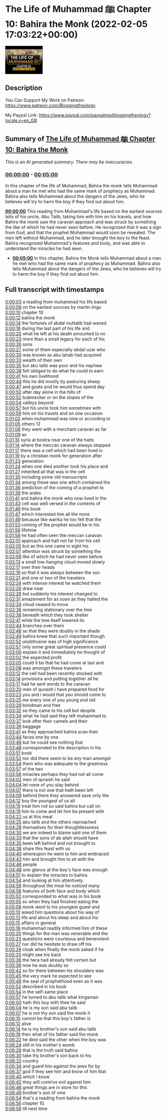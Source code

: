 # The Life of Muhammad ﷺ Chapter 10: Bahira the Monk (2022-02-05 17:03:22+00:00)

![alt The Life of Muhammad ﷺ Chapter 10: Bahira the Monk](InxNDE8FCUM.jpg "The Life of Muhammad ﷺ Chapter 10: Bahira the Monk")

## Description

You Can Support My Work on Patreon:
https://www.patreon.com/Bloggingtheology

My Paypal Link: 
https://www.paypal.com/paypalme/bloggingtheology?locale.x=en_GB

## Summary of [The Life of Muhammad ﷺ Chapter 10: Bahira the Monk](https://www.youtube.com/watch?v=InxNDE8FCUM)


*This is an AI generated summary. There may be inaccuracies. [](/)*

### [00:00:00](https://www.youtube.com/watch?v=InxNDE8FCUM&t=0) - [00:05:00](https://www.youtube.com/watch?v=InxNDE8FCUM&t=300)

In this chapter of the life of Muhammad, Bahira the monk tells Muhammad about a man he met who had the same mark of prophecy as Muhammad. Bahira also tells Muhammad about the dangers of the Jews, who he believes will try to harm the boy if they find out about him.

**[00:00:00](https://www.youtube.com/watch?v=InxNDE8FCUM&t=0)** This reading from Muhammad's life based on the earliest sources tells of his uncle, Abu Talib, taking him with him on his travels, and how Bahira the monk saw the caravan approach and was struck by something the like of which he had never seen before. He recognized that it was a sign from God, and that the prophet Muhammad would soon be revealed. The men left without Muhammad, and he later brought the boy to the feast. Bahira recognized Muhammad's features and body, and was able to understand the miracles he had seen.
* **[00:05:00](https://www.youtube.com/watch?v=InxNDE8FCUM&t=300)** In this chapter, Bahira the Monk tells Muhammad about a man he met who had the same mark of prophecy as Muhammad. Bahira also tells Muhammad about the dangers of the Jews, who he believes will try to harm the boy if they find out about him.

## Full transcript with timestamps

[0:00:03](https://youtu.be/InxNDE8FCUM?t=3) a reading from muhammad his life based  
[0:00:06](https://youtu.be/InxNDE8FCUM?t=6) on the earliest sources by martin lings  
[0:00:10](https://youtu.be/InxNDE8FCUM?t=10) chapter 10  
[0:00:12](https://youtu.be/InxNDE8FCUM?t=12) bahira the monk  
[0:00:14](https://youtu.be/InxNDE8FCUM?t=14) the fortunes of abdal muttalib had waned  
[0:00:18](https://youtu.be/InxNDE8FCUM?t=18) during the last part of his life and  
[0:00:20](https://youtu.be/InxNDE8FCUM?t=20) what he left at his death amounted to no  
[0:00:23](https://youtu.be/InxNDE8FCUM?t=23) more than a small legacy for each of his  
[0:00:26](https://youtu.be/InxNDE8FCUM?t=26) sons  
[0:00:27](https://youtu.be/InxNDE8FCUM?t=27) some of them especially abdal uzar who  
[0:00:30](https://youtu.be/InxNDE8FCUM?t=30) was known as abu lahab had acquired  
[0:00:33](https://youtu.be/InxNDE8FCUM?t=33) wealth of their own  
[0:00:35](https://youtu.be/InxNDE8FCUM?t=35) but abu talib was poor and his nephew  
[0:00:38](https://youtu.be/InxNDE8FCUM?t=38) felt obliged to do what he could to earn  
[0:00:41](https://youtu.be/InxNDE8FCUM?t=41) his own livelihood  
[0:00:44](https://youtu.be/InxNDE8FCUM?t=44) this he did mostly by pasturing sheep  
[0:00:47](https://youtu.be/InxNDE8FCUM?t=47) and goats and he would thus spend day  
[0:00:50](https://youtu.be/InxNDE8FCUM?t=50) after day alone in the hills of  
[0:00:52](https://youtu.be/InxNDE8FCUM?t=52) bubmecker or on the slopes of the  
[0:00:54](https://youtu.be/InxNDE8FCUM?t=54) valleys beyond  
[0:00:57](https://youtu.be/InxNDE8FCUM?t=57) but his uncle took him sometimes with  
[0:00:59](https://youtu.be/InxNDE8FCUM?t=59) him on his travels and on one occasion  
[0:01:02](https://youtu.be/InxNDE8FCUM?t=62) when muhammad was nine or according to  
[0:01:05](https://youtu.be/InxNDE8FCUM?t=65) others 12  
[0:01:06](https://youtu.be/InxNDE8FCUM?t=66) they went with a merchant caravan as far  
[0:01:09](https://youtu.be/InxNDE8FCUM?t=69) as  
[0:01:10](https://youtu.be/InxNDE8FCUM?t=70) syria at bostra near one of the halts  
[0:01:14](https://youtu.be/InxNDE8FCUM?t=74) where the meccan caravan always stopped  
[0:01:17](https://youtu.be/InxNDE8FCUM?t=77) there was a cell which had been lived in  
[0:01:19](https://youtu.be/InxNDE8FCUM?t=79) by a christian monk for generation after  
[0:01:23](https://youtu.be/InxNDE8FCUM?t=83) generation  
[0:01:24](https://youtu.be/InxNDE8FCUM?t=84) when one died another took his place and  
[0:01:27](https://youtu.be/InxNDE8FCUM?t=87) inherited all that was in the cell  
[0:01:30](https://youtu.be/InxNDE8FCUM?t=90) including some old manuscripts  
[0:01:34](https://youtu.be/InxNDE8FCUM?t=94) among these was one which contained the  
[0:01:36](https://youtu.be/InxNDE8FCUM?t=96) prediction of the coming of a prophet to  
[0:01:39](https://youtu.be/InxNDE8FCUM?t=99) the arabs  
[0:01:41](https://youtu.be/InxNDE8FCUM?t=101) and bahira the monk who now lived in the  
[0:01:43](https://youtu.be/InxNDE8FCUM?t=103) cell was well versed in the contents of  
[0:01:46](https://youtu.be/InxNDE8FCUM?t=106) this book  
[0:01:47](https://youtu.be/InxNDE8FCUM?t=107) which interested him all the more  
[0:01:49](https://youtu.be/InxNDE8FCUM?t=109) because like warika he too felt that the  
[0:01:53](https://youtu.be/InxNDE8FCUM?t=113) coming of the prophet would be in his  
[0:01:56](https://youtu.be/InxNDE8FCUM?t=116) lifetime  
[0:01:58](https://youtu.be/InxNDE8FCUM?t=118) he had often seen the meccan caravan  
[0:02:01](https://youtu.be/InxNDE8FCUM?t=121) approach and halt not far from his cell  
[0:02:05](https://youtu.be/InxNDE8FCUM?t=125) but as this one came in sight his  
[0:02:07](https://youtu.be/InxNDE8FCUM?t=127) attention was struck by something the  
[0:02:09](https://youtu.be/InxNDE8FCUM?t=129) like of which he had never seen before  
[0:02:13](https://youtu.be/InxNDE8FCUM?t=133) a small low-hanging cloud moved slowly  
[0:02:17](https://youtu.be/InxNDE8FCUM?t=137) over their heads  
[0:02:19](https://youtu.be/InxNDE8FCUM?t=139) so that it was always between the sun  
[0:02:21](https://youtu.be/InxNDE8FCUM?t=141) and one or two of the travelers  
[0:02:24](https://youtu.be/InxNDE8FCUM?t=144) with intense interest he watched them  
[0:02:26](https://youtu.be/InxNDE8FCUM?t=146) draw near  
[0:02:28](https://youtu.be/InxNDE8FCUM?t=148) but suddenly his interest changed to  
[0:02:31](https://youtu.be/InxNDE8FCUM?t=151) amazement for as soon as they halted the  
[0:02:34](https://youtu.be/InxNDE8FCUM?t=154) cloud ceased to move  
[0:02:36](https://youtu.be/InxNDE8FCUM?t=156) remaining stationary over the tree  
[0:02:38](https://youtu.be/InxNDE8FCUM?t=158) beneath which they took shelter  
[0:02:41](https://youtu.be/InxNDE8FCUM?t=161) while the tree itself lowered its  
[0:02:44](https://youtu.be/InxNDE8FCUM?t=164) branches over them  
[0:02:46](https://youtu.be/InxNDE8FCUM?t=166) so that they were doubly in the shade  
[0:02:49](https://youtu.be/InxNDE8FCUM?t=169) bahira knew that such important though  
[0:02:52](https://youtu.be/InxNDE8FCUM?t=172) unobtrusive was of high significance  
[0:02:57](https://youtu.be/InxNDE8FCUM?t=177) only some great spiritual presence could  
[0:03:00](https://youtu.be/InxNDE8FCUM?t=180) explain it and immediately he thought of  
[0:03:02](https://youtu.be/InxNDE8FCUM?t=182) the expected profit  
[0:03:05](https://youtu.be/InxNDE8FCUM?t=185) could it be that he had come at last and  
[0:03:08](https://youtu.be/InxNDE8FCUM?t=188) was amongst these travelers  
[0:03:12](https://youtu.be/InxNDE8FCUM?t=192) the cell had been recently stocked with  
[0:03:14](https://youtu.be/InxNDE8FCUM?t=194) provisions and putting together all he  
[0:03:17](https://youtu.be/InxNDE8FCUM?t=197) had he sent words to the caravan  
[0:03:20](https://youtu.be/InxNDE8FCUM?t=200) men of quraish i have prepared food for  
[0:03:23](https://youtu.be/InxNDE8FCUM?t=203) you and i would that you should come to  
[0:03:25](https://youtu.be/InxNDE8FCUM?t=205) me every one of you young and old  
[0:03:29](https://youtu.be/InxNDE8FCUM?t=209) bondman and free  
[0:03:32](https://youtu.be/InxNDE8FCUM?t=212) so they came to his cell but despite  
[0:03:34](https://youtu.be/InxNDE8FCUM?t=214) what he had said they left muhammad to  
[0:03:37](https://youtu.be/InxNDE8FCUM?t=217) look after their camels and their  
[0:03:39](https://youtu.be/InxNDE8FCUM?t=219) baggage  
[0:03:41](https://youtu.be/InxNDE8FCUM?t=221) as they approached bahira scan their  
[0:03:44](https://youtu.be/InxNDE8FCUM?t=224) faces one by one  
[0:03:46](https://youtu.be/InxNDE8FCUM?t=226) but he could see nothing that  
[0:03:48](https://youtu.be/InxNDE8FCUM?t=228) corresponded to the description in his  
[0:03:51](https://youtu.be/InxNDE8FCUM?t=231) book  
[0:03:52](https://youtu.be/InxNDE8FCUM?t=232) nor did there seem to be any man amongst  
[0:03:54](https://youtu.be/InxNDE8FCUM?t=234) them who was adequate to the greatness  
[0:03:57](https://youtu.be/InxNDE8FCUM?t=237) of the two  
[0:03:58](https://youtu.be/InxNDE8FCUM?t=238) miracles perhaps they had not all come  
[0:04:02](https://youtu.be/InxNDE8FCUM?t=242) men of quraish he said  
[0:04:04](https://youtu.be/InxNDE8FCUM?t=244) let none of you stay behind  
[0:04:07](https://youtu.be/InxNDE8FCUM?t=247) there is not one that hath been left  
[0:04:09](https://youtu.be/InxNDE8FCUM?t=249) behind there they answered save only the  
[0:04:12](https://youtu.be/InxNDE8FCUM?t=252) boy the youngest of us all  
[0:04:15](https://youtu.be/InxNDE8FCUM?t=255) treat him not so said bahira but call on  
[0:04:19](https://youtu.be/InxNDE8FCUM?t=259) him to come and let him be present with  
[0:04:22](https://youtu.be/InxNDE8FCUM?t=262) us at this meal  
[0:04:25](https://youtu.be/InxNDE8FCUM?t=265) abu talib and the others reproached  
[0:04:28](https://youtu.be/InxNDE8FCUM?t=268) themselves for their thoughtlessness  
[0:04:30](https://youtu.be/InxNDE8FCUM?t=270) we are indeed to blame said one of them  
[0:04:33](https://youtu.be/InxNDE8FCUM?t=273) that the sons of ab allah should have  
[0:04:35](https://youtu.be/InxNDE8FCUM?t=275) been left behind and not brought to  
[0:04:38](https://youtu.be/InxNDE8FCUM?t=278) share this feast with us  
[0:04:40](https://youtu.be/InxNDE8FCUM?t=280) whereupon he went to him and embraced  
[0:04:43](https://youtu.be/InxNDE8FCUM?t=283) him and brought him to sit with the  
[0:04:46](https://youtu.be/InxNDE8FCUM?t=286) people  
[0:04:48](https://youtu.be/InxNDE8FCUM?t=288) one glance at the boy's face was enough  
[0:04:51](https://youtu.be/InxNDE8FCUM?t=291) to explain the miracles to bahira  
[0:04:54](https://youtu.be/InxNDE8FCUM?t=294) and looking at him attentively  
[0:04:56](https://youtu.be/InxNDE8FCUM?t=296) throughout the meal he noticed many  
[0:04:58](https://youtu.be/InxNDE8FCUM?t=298) features of both face and body which  
[0:05:02](https://youtu.be/InxNDE8FCUM?t=302) corresponded to what was in his book  
[0:05:05](https://youtu.be/InxNDE8FCUM?t=305) so when they had finished eating the  
[0:05:08](https://youtu.be/InxNDE8FCUM?t=308) monk went to his youngest guest and  
[0:05:10](https://youtu.be/InxNDE8FCUM?t=310) asked him questions about his way of  
[0:05:13](https://youtu.be/InxNDE8FCUM?t=313) life and about his sleep and about his  
[0:05:15](https://youtu.be/InxNDE8FCUM?t=315) affairs in general  
[0:05:18](https://youtu.be/InxNDE8FCUM?t=318) muhammad readily informed him of these  
[0:05:20](https://youtu.be/InxNDE8FCUM?t=320) things for the man was venerable and the  
[0:05:23](https://youtu.be/InxNDE8FCUM?t=323) questions were courteous and benevolent  
[0:05:27](https://youtu.be/InxNDE8FCUM?t=327) nor did he hesitate to draw off his  
[0:05:29](https://youtu.be/InxNDE8FCUM?t=329) cloak when finally the monk asked if he  
[0:05:33](https://youtu.be/InxNDE8FCUM?t=333) might see his back  
[0:05:36](https://youtu.be/InxNDE8FCUM?t=336) the hera had already felt certain but  
[0:05:39](https://youtu.be/InxNDE8FCUM?t=339) now he was doubly so  
[0:05:42](https://youtu.be/InxNDE8FCUM?t=342) so for there between his shoulders was  
[0:05:45](https://youtu.be/InxNDE8FCUM?t=345) the very mark he expected to see  
[0:05:48](https://youtu.be/InxNDE8FCUM?t=348) the seal of prophethood even as it was  
[0:05:52](https://youtu.be/InxNDE8FCUM?t=352) described in his book  
[0:05:54](https://youtu.be/InxNDE8FCUM?t=354) in the self-same place  
[0:05:57](https://youtu.be/InxNDE8FCUM?t=357) he turned to abu talib what kingsman  
[0:06:00](https://youtu.be/InxNDE8FCUM?t=360) hath this boy with thee he said  
[0:06:04](https://youtu.be/InxNDE8FCUM?t=364) he is my son said abu talib  
[0:06:07](https://youtu.be/InxNDE8FCUM?t=367) he is not thy son said the monk it  
[0:06:10](https://youtu.be/InxNDE8FCUM?t=370) cannot be that this boy's father is  
[0:06:12](https://youtu.be/InxNDE8FCUM?t=372) alive  
[0:06:14](https://youtu.be/InxNDE8FCUM?t=374) he is my brother's son said abu talib  
[0:06:18](https://youtu.be/InxNDE8FCUM?t=378) then what of his father said the monk  
[0:06:22](https://youtu.be/InxNDE8FCUM?t=382) he died said the other when the boy was  
[0:06:24](https://youtu.be/InxNDE8FCUM?t=384) still in his mother's womb  
[0:06:28](https://youtu.be/InxNDE8FCUM?t=388) that is the truth said bahira  
[0:06:30](https://youtu.be/InxNDE8FCUM?t=390) take thy brother's son back to his  
[0:06:33](https://youtu.be/InxNDE8FCUM?t=393) country  
[0:06:34](https://youtu.be/InxNDE8FCUM?t=394) and guard him against the jews for by  
[0:06:37](https://youtu.be/InxNDE8FCUM?t=397) god if they see him and know of him that  
[0:06:40](https://youtu.be/InxNDE8FCUM?t=400) which i know  
[0:06:42](https://youtu.be/InxNDE8FCUM?t=402) they will contrive evil against him  
[0:06:46](https://youtu.be/InxNDE8FCUM?t=406) great things are in store for this  
[0:06:49](https://youtu.be/InxNDE8FCUM?t=409) brother's son of vine  
[0:06:54](https://youtu.be/InxNDE8FCUM?t=414) that's a reading from bahira the monk  
[0:06:56](https://youtu.be/InxNDE8FCUM?t=416) chapter 10.  
[0:06:58](https://youtu.be/InxNDE8FCUM?t=418) till next time  

